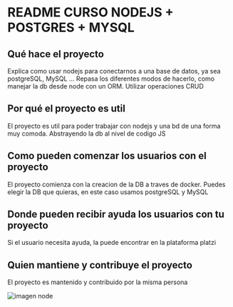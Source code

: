 # README CURSO NODEJS + POSTGRES + MYSQL

## Qué hace el proyecto

Explica como usar nodejs para conectarnos a una base de datos, ya sea postgreSQL, MySQL ... 
Repasa los diferentes modos de hacerlo, como manejar la db desde node con un ORM.
Utilizar operaciones CRUD

## Por qué el proyecto es util 

El proyecto es util para poder trabajar con nodejs y una bd de una forma muy comoda.
Abstrayendo la db al nivel de codigo JS

## Como pueden comenzar los usuarios con el proyecto

El proyecto comienza con la creacion de la DB a traves de docker.
Puedes elegir la DB que quieras, en este caso usamos postgreSQL y MySQL

## Donde pueden recibir ayuda los usuarios con tu proyecto

Si el usuario necesita ayuda, la puede encontrar en la plataforma platzi

## Quien mantiene y contribuye el proyecto

El proyecto es mantenido y contribuido por la misma persona

<picture>
  <img alt="imagen node" srcset= "https://www.muylinux.com/wp-content/uploads/2022/04/nodejs.png">
</picture>
